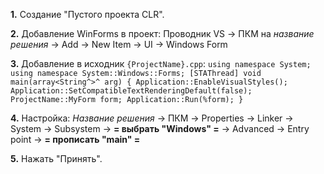 **1.** Создание "Пустого проекта CLR".

**2.** Добавление WinForms в проект:
	 Проводник VS -> ПКМ на *название решения* -> Add -> New Item -> UI -> Windows Form

**3.** Добавление в исходник `{ProjectName}.cpp`:
	```using namespace System;
	using namespace System::Windows::Forms;
	[STAThread]
	void main(array<String^>^ arg) {
		Application::EnableVisualStyles();
		Application::SetCompatibleTextRenderingDefault(false);
		ProjectName::MyForm form;
		Application::Run(%form);
	}```

**4.** Настройка:
	*Название решения* -> ПКМ -> Properties -> Linker
		-> System -> Subsystem -> **= выбрать "Windows" =**
		-> Advanced -> Entry point -> **= прописать "main" =**

**5.** Нажать "Принять".